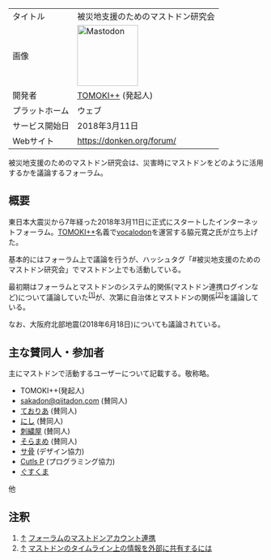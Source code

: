 <div>

|                |                                                                                                                                                                                                                                                                                                        |
|----------------|--------------------------------------------------------------------------------------------------------------------------------------------------------------------------------------------------------------------------------------------------------------------------------------------------------|
| タイトル       | 被災地支援のためのマストドン研究会                                                                                                                                                                                                                                                                     |
| 画像           | [<img src="/images/thumb/0/00/Mastodon_logo.png/120px-Mastodon_logo.png" srcset="/images/thumb/0/00/Mastodon_logo.png/180px-Mastodon_logo.png 1.5x, /images/0/00/Mastodon_logo.png 2x" width="120" height="120" alt="Mastodon" />](/%E3%83%95%E3%82%A1%E3%82%A4%E3%83%AB:Mastodon_logo.png "Mastodon") |
| 開発者         | <a href="https://vocalodon.net/@tomoki" rel="nofollow">TOMOKI++</a> (発起人)                                                                                                                                                                                                                           |
| プラットホーム | ウェブ                                                                                                                                                                                                                                                                                                 |
| サービス開始日 | 2018年3月11日                                                                                                                                                                                                                                                                                          |
| Webサイト      | <a href="https://donken.org/forum/" rel="nofollow">https://donken.org/forum/</a>                                                                                                                                                                                                                       |

  
被災地支援のためのマストドン研究会は、災害時にマストドンをどのように活用するかを議論するフォーラム。

## 概要

東日本大震災から7年経った2018年3月11日に正式にスタートしたインターネットフォーラム。<a href="https://vocalodon.net/@tomoki" rel="nofollow">TOMOKI++</a>名義で[vocalodon](/Vocalodon "Vocalodon")を運営する脇元寛之氏が立ち上げた。

基本的にはフォーラム上で議論を行うが、ハッシュタグ「#被災地支援のためのマストドン研究会」でマストドン上でも活動している。

最初期はフォーラムとマストドンのシステム的関係(マストドン連携ログインなど)について議論していた<sup>[\[1\]](#cite_note-1)</sup>が、次第に自治体とマストドンの関係<sup>[\[2\]](#cite_note-2)</sup>を議論している。

なお、大阪府北部地震(2018年6月18日)についても議論されている。

## 主な賛同人・参加者

主にマストドンで活動するユーザーについて記載する。敬称略。

-   TOMOKI++(発起人)
-   <a href="https://qiitadon.com/@sakadon" rel="nofollow">sakadon@qiitadon.com</a> (賛同人)
-   [ておりあ](/%E3%81%A6%E3%81%8A%E3%82%8A%E3%81%82 "ておりあ") (賛同人)
-   <a href="https://matitodon.com/@westantenna" rel="nofollow">にし</a> (賛同人)
-   <a href="https://gingadon.com/@emb" rel="nofollow">刺繍屋</a> (賛同人)
-   <a href="https://gingadon.com/@soramame" rel="nofollow">そらまめ</a> (賛同人)
-   <a href="https://vocalodon.net/@sakots" rel="nofollow">サ骨</a> (デザイン協力)
-   [Cutls P](/Cutls_P "Cutls P") (プログラミング協力)
-   [ぐすくま](/%E3%81%90%E3%81%99%E3%81%8F%E3%81%BE "ぐすくま")

他

## 注釈

<div>

1.  [↑](#cite_ref-1) <a href="https://donken.org/forum/index.php?p=/discussion/12/%E3%83%95%E3%82%A9%E3%83%BC%E3%83%A9%E3%83%A0%E3%81%AE%E3%83%9E%E3%82%B9%E3%83%88%E3%83%89%E3%83%B3%E3%82%A2%E3%82%AB%E3%82%A6%E3%83%B3%E3%83%88%E9%80%A3%E6%90%BA#latest" rel="nofollow">フォーラムのマストドンアカウント連携</a>
2.  [↑](#cite_ref-2) <a href="https://donken.org/forum/index.php?p=/discussion/21/%E3%83%9E%E3%82%B9%E3%83%88%E3%83%89%E3%83%B3%E3%81%AE%E3%82%BF%E3%82%A4%E3%83%A0%E3%83%A9%E3%82%A4%E3%83%B3%E4%B8%8A%E3%81%AE%E6%83%85%E5%A0%B1%E3%82%92%E5%A4%96%E9%83%A8%E3%81%AB%E5%85%B1%E6%9C%89%E3%81%99%E3%82%8B%E3%81%AB%E3%81%AF#latest" rel="nofollow">マストドンのタイムライン上の情報を外部に共有するには</a>

</div>

</div>
